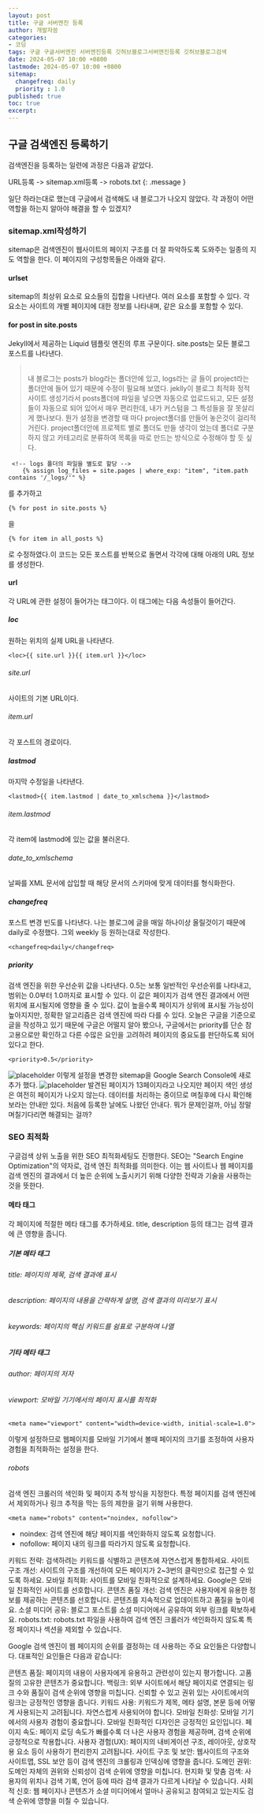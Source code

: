 ```yaml
---
layout: post
title: 구글 서버엔진 등록
author: 개발자씅
categories: 
- 코딩
tags: 구글 구글서버엔진 서버엔진등록 깃허브블로그서버엔진등록 깃허브블로그검색
date: 2024-05-07 10:00 +0800
lastmode: 2024-05-07 10:00 +0800
sitemap:
  changefreq: daily
  priority : 1.0
published: true
toc: true
excerpt: 
---
```

## 구글 검색엔진 등록하기
검색엔진을 등록하는 일련에 과정은 다음과 같았다.

URL등록 -> sitemap.xml등록 -> robots.txt {: .message } 


일단 하라는대로 했는데 구글에서 검색해도 내 블로그가 나오지 않았다.
각 과정이 어떤 역할을 하는지 알아야 해결을 할 수 있겠지?

### sitemap.xml작성하기
sitemap은 검색엔진이 웹사이트의 페이지 구조를 더 잘 파악하도록 도와주는 일종의 지도 역할을 한다. 이 페이지의 구성항목들은 아래와 같다.

#### urlset
sitemap의 최상위 요소로 <url> 요소들의 집합을 나타낸다. 여러 <url> 요소를 포함할 수 있다. 각 <url> 요소는 사이트의 개별 페이지에 대한 정보를 나타내며, <loc> 같은 요소를 포함할 수 있다. 

#### for post in site.posts
Jekyll에서 제공하는 Liquid 템플릿 엔진의 루프 구문이다. site.posts는 모든 블로그 포스트를 나타낸다.

> <br>내 블로그는 posts가 blog라는 폴더안에 있고, logs라는 글 들이 project라는 폴더안에 들어 있기 때문에 수정이 필요해 보였다. jeklly이 블로그 최적화 정적 사이트 생성기라서 posts폴더에 파일을 넣으면 자동으로 업로드되고, 모든 설정들이 자동으로 되어 있어서 매우 편리한데, 내가 커스텀을 그 특성들을 잘 못살리게 했나보다. 뭔가 설정을 변경할 때 마다 project폴더를 만들어 놓은것이 걸리적 거린다. project폴더안에 프로젝트 별로 폴더도 만들 생각이 었는데 폴더로 구분하지 않고 카테고리로 분류하여 목록을 따로 만드는 방식으로 수정해야 할 듯 싶다.<br>
```
 <!-- logs 폴더의 파일을 별도로 할당 -->
    {% assign log_files = site.pages | where_exp: "item", "item.path contains '/_logs/'" %}
```
를 추가하고
```
{% for post in site.posts %}
```
을
```
{% for item in all_posts %}
```
로 수정하였다.이 코드는 모든 포스트를 반복으로 돌면서 각각에 대해 아래의 URL 정보를 생성한다.

#### url
각 URL에 관한 설정이 들어가는 태그이다. 이 태그에는 다음 속성들이 들어간다.

##### loc
원하는 위치의 실제 URL을 나타낸다. 
```
<loc>{{ site.url }}{{ item.url }}</loc>
```
###### site.url
사이트의 기본 URL이다. 

###### item.url
각 포스트의 경로이다.

##### lastmod
마지막 수정일을 나타낸다. 
```
<lastmod>{{ item.lastmod | date_to_xmlschema }}</lastmod>
```
###### item.lastmod
각 item에 lastmod에 있는 값을 불러온다.

###### date_to_xmlschema
날짜를 XML 문서에 삽입할 때 해당 문서의 스키마에 맞게 데이터를 형식화한다.

##### changefreq
포스트 변경 빈도를 나타낸다. 나는 블로그에 글을 매일 하나이상 올릴것이기 때문에 daily로 수정했다. 그외 weekly 등 원하는대로 작성한다.
```
<changefreq>daily</changefreq>
```
##### priority
검색 엔진을 위한 우선순위 값을 나타낸다. 0.5는 보통 일반적인 우선순위를 나타내고, 범위는 0.0부터 1.0까지로 표시할 수 있다. 이 값은 페이지가 검색 엔진 결과에서 어떤 위치에 표시될지에 영향을 줄 수 있다. 값이 높을수록 페이지가 상위에 표시될 가능성이 높아지지만, 정확한 알고리즘은 검색 엔진에 따라 다를 수 있다. 오늘은 구글을 기준으로 글을 작성하고 있기 때문에 구글은 어떨지 알아 봤으나, 구글에서는 priority를 단순 참고용으로만 확인하고 다른 수많은 요인을 고려하려 페이지의 중요도를 판단하도록 되어 있다고 한다.
```
<priority>0.5</priority>
```
![placeholder](/assets/images/2024-05-07-02.png "Large example image")
이렇게 설정을 변경한 sitemap을 Google Search Console에 새로 추가 했다. 
![placeholder](/assets/images/2024-05-07-01.png "Large example image")
발견된 페이지가 13페이지라고 나오지만 페이지 색인 생성은 여전히 페이지가 나오지 않는다. 데이터를 처리하는 중이므로 며칠후에 다시 확인해보라는 안내만 있다. 처음에 등록한 날에도 나왔던 안내다. 뭐가 문제인걸까, 아님 정말 며칠기다리면 해결되는 걸까?

### SEO 최적화
구글검색 상위 노출을 위한 SEO 최적화세팅도 진행한다. SEO는 "Search Engine Optimization"의 약자로, 검색 엔진 최적화를 의미한다. 이는 웹 사이트나 웹 페이지를 검색 엔진의 결과에서 더 높은 순위에 노출시키기 위해 다양한 전략과 기술을 사용하는 것을 뜻한다.

#### 메타 태그
각 페이지에 적절한 메타 태그를 추가하세요. title, description 등의 태그는 검색 결과에 큰 영향을 줍니다.

##### 기본 메타 태그
###### title: 페이지의 제목, 검색 결과에 표시
###### description: 페이지의 내용을 간략하게 설명, 검색 결과의 미리보기 표시
###### keywords: 페이지의 핵심 키워드를 쉼표로 구분하여 나열
##### 기타 메타 태그
###### author: 페이지의 저자

###### viewport: 모바일 기기에서의 페이지 표시를 최적화
```
<meta name="viewport" content="width=device-width, initial-scale=1.0">
```
이렇게 설정하므로 웹페이지를 모바일 기기에서 볼때 페이지의 크기를 조정하여 사용자 경험을 최적화하는 설정을 한다.
###### robots
검색 엔진 크롤러의 색인화 및 페이지 추적 방식을 지정한다. 특정 페이지를 검색 엔진에서 제외하거나 링크 추적을 막는 등의 제한을 걸기 위해 사용한다.
```
<meta name="robots" content="noindex, nofollow">
```
- noindex: 검색 엔진에 해당 페이지를 색인화하지 않도록 요청합니다.
- nofollow: 페이지 내의 링크를 따라가지 않도록 요청합니다.

키워드 전략: 검색하려는 키워드를 식별하고 콘텐츠에 자연스럽게 통합하세요.
사이트 구조 개선: 사이트의 구조를 개선하여 모든 페이지가 2~3번의 클릭만으로 접근할 수 있도록 하세요.
모바일 최적화: 사이트를 모바일 친화적으로 설계하세요. Google은 모바일 친화적인 사이트를 선호합니다.
콘텐츠 품질 개선: 검색 엔진은 사용자에게 유용한 정보를 제공하는 콘텐츠를 선호합니다. 콘텐츠를 지속적으로 업데이트하고 품질을 높이세요.
소셜 미디어 공유: 블로그 포스트를 소셜 미디어에서 공유하여 외부 링크를 확보하세요.
robots.txt: robots.txt 파일을 사용하여 검색 엔진 크롤러가 색인화하지 않도록 특정 페이지나 섹션을 제외할 수 있습니다.

Google 검색 엔진이 웹 페이지의 순위를 결정하는 데 사용하는 주요 요인들은 다양합니다. 대표적인 요인들은 다음과 같습니다:

콘텐츠 품질: 페이지의 내용이 사용자에게 유용하고 관련성이 있는지 평가합니다. 고품질의 고유한 콘텐츠가 중요합니다.
백링크: 외부 사이트에서 해당 페이지로 연결되는 링크 수와 품질이 검색 순위에 영향을 미칩니다. 신뢰할 수 있고 권위 있는 사이트에서의 링크는 긍정적인 영향을 줍니다.
키워드 사용: 키워드가 제목, 메타 설명, 본문 등에 어떻게 사용되는지 고려됩니다. 자연스럽게 사용되어야 합니다.
모바일 친화성: 모바일 기기에서의 사용자 경험이 중요합니다. 모바일 친화적인 디자인은 긍정적인 요인입니다.
페이지 속도: 페이지 로딩 속도가 빠를수록 더 나은 사용자 경험을 제공하며, 검색 순위에 긍정적으로 작용합니다.
사용자 경험(UX): 페이지의 내비게이션 구조, 레이아웃, 상호작용 요소 등이 사용하기 편리한지 고려됩니다.
사이트 구조 및 보안: 웹사이트의 구조와 사이트맵, SSL 보안 등이 검색 엔진의 크롤링과 인덱싱에 영향을 줍니다.
도메인 권위: 도메인 자체의 권위와 신뢰성이 검색 순위에 영향을 미칩니다.
현지화 및 맞춤 검색: 사용자의 위치나 검색 기록, 언어 등에 따라 검색 결과가 다르게 나타날 수 있습니다.
사회적 신호: 웹 페이지나 콘텐츠가 소셜 미디어에서 얼마나 공유되고 참여되고 있는지도 검색 순위에 영향을 미칠 수 있습니다.

